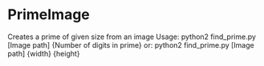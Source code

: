 # PrimeImage
Creates a prime of given size from an image
Usage:
   python2 find_prime.py [Image path] {Number of digits in prime}
or:
   python2 find_prime.py [Image path] {width} {height}
